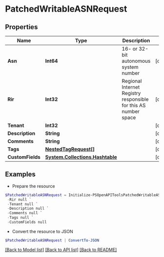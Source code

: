 # PatchedWritableASNRequest
## Properties

Name | Type | Description | Notes
------------ | ------------- | ------------- | -------------
**Asn** | **Int64** | 16- or 32-bit autonomous system number | [optional] 
**Rir** | **Int32** | Regional Internet Registry responsible for this AS number space | [optional] 
**Tenant** | **Int32** |  | [optional] 
**Description** | **String** |  | [optional] 
**Comments** | **String** |  | [optional] 
**Tags** | [**NestedTagRequest[]**](NestedTagRequest.md) |  | [optional] 
**CustomFields** | [**System.Collections.Hashtable**](AnyType.md) |  | [optional] 

## Examples

- Prepare the resource
```powershell
$PatchedWritableASNRequest = Initialize-PSOpenAPIToolsPatchedWritableASNRequest  -Asn null `
 -Rir null `
 -Tenant null `
 -Description null `
 -Comments null `
 -Tags null `
 -CustomFields null
```

- Convert the resource to JSON
```powershell
$PatchedWritableASNRequest | ConvertTo-JSON
```

[[Back to Model list]](../README.md#documentation-for-models) [[Back to API list]](../README.md#documentation-for-api-endpoints) [[Back to README]](../README.md)

